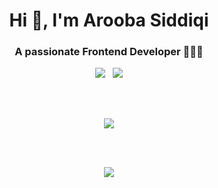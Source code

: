 
<h1 align="center">Hi 👋, I'm Arooba Siddiqi</h1>
<h3 align="center">A passionate Frontend Developer 👩🏻‍💻</h3>
<div align="center">
<a href="https://www.linkedin.com/in/aroobasiddiqi/"><img src="https://img.shields.io/badge/LinkedIn-0A66C2?style=flat&logo=linkedin&logoColor=white" /></a>
&nbsp;
<a href="mailto:arooba.asiddiqi@gmail.com"><img src="https://img.shields.io/badge/Gmail-EA4335?style=flatsquare&logo=gmail&logoColor=white" /></a>
</div>

<br/><br/>

<div align="center">
<a href="https://github.com/LelouchFR/skill-icons">
  <img src="https://go-skill-icons.vercel.app/api/icons?i=cpp,css,html,js,py,ts,bootstrap,dotnet,nextjs,react,tailwind,reactquery,sklearn,selenium,mysql,opencv,stripe,swagger,aws,git,firebase,postman,googleanalytics,jira" /><br/>
</a>

<br/><br/>

<picture align="center">
  <source
    srcset="https://github-readme-stats-six-sigma-31.vercel.app/api?username=aroobasiddiqi&show_icons=true&locale=en&count_private=true&theme=radical&include_all_commits=true&hide=contribs&role=OWNER,ORGANIZATION_MEMBER,COLLABORATOR"
    media="(prefers-color-scheme: dark)"
  />
  <source
    srcset="https://github-readme-stats-six-sigma-31.vercel.app/api?username=aroobasiddiqi&show_icons=true&locale=en&count_private=true&theme=buefy&include_all_commits=true&hide=contribs&role=OWNER,ORGANIZATION_MEMBER,COLLABORATOR"
    media="(prefers-color-scheme: light), (prefers-color-scheme: no-preference)"
  />
  <img src="https://github-readme-stats-six-sigma-31.vercel.app/api?username=aroobasiddiqi&show_icons=true&locale=en&count_private=true&include_all_commits=true&hide=contribs&role=OWNER,ORGANIZATION_MEMBER,COLLABORATOR" />
</picture>
</div>

